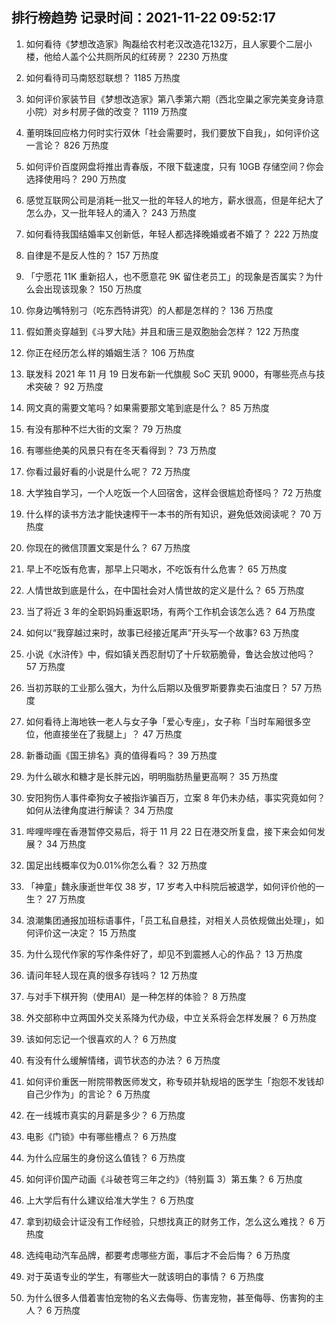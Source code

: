 
## 排行榜趋势 记录时间：2021-11-22 09:52:17
  
  1. 如何看待《梦想改造家》陶磊给农村老汉改造花132万，且人家要个二层小楼，他给人盖个公共厕所风的红砖房？ 2230 万热度
    
  2. 如何看待司马南怒怼联想？ 1185 万热度
    
  3. 如何评价家装节目《梦想改造家》第八季第六期（西北空巢之家完美变身诗意小院）对乡村房子做的改变？ 1119 万热度
    
  4. 董明珠回应格力何时实行双休「社会需要时，我们要放下自我」，如何评价这一言论？ 826 万热度
    
  5. 如何评价百度网盘将推出青春版，不限下载速度，只有 10GB 存储空间？你会选择使用吗？ 290 万热度
    
  6. 感觉互联网公司是消耗一批又一批的年轻人的地方，薪水很高，但是年纪大了怎么办，又一批年轻人的涌入？ 243 万热度
    
  7. 如何看待我国结婚率又创新低，年轻人都选择晚婚或者不婚了？ 222 万热度
    
  8. 自律是不是反人性的？ 157 万热度
    
  9. 「宁愿花 11K 重新招人，也不愿意花 9K 留住老员工」的现象是否属实？为什么会出现该现象？ 150 万热度
    
  10. 你身边嘴特别刁（吃东西特讲究）的人都是怎样的？ 136 万热度
    
  11. 假如萧炎穿越到《斗罗大陆》并且和唐三是双胞胎会怎样？ 122 万热度
    
  12. 你正在经历怎么样的婚姻生活？ 106 万热度
    
  13. 联发科 2021 年 11 月 19 日发布新一代旗舰 SoC 天玑 9000，有哪些亮点与技术突破？ 92 万热度
    
  14. 网文真的需要文笔吗？如果需要那文笔到底是什么？ 85 万热度
    
  15. 有没有那种不烂大街的文案？ 79 万热度
    
  16. 有哪些绝美的风景只有在冬天看得到？ 73 万热度
    
  17. 你看过最好看的小说是什么呢？ 72 万热度
    
  18. 大学独自学习，一个人吃饭一个人回宿舍，这样会很尴尬奇怪吗？ 72 万热度
    
  19. 什么样的读书方法才能快速榨干一本书的所有知识，避免低效阅读呢？ 70 万热度
    
  20. 你现在的微信顶置文案是什么？ 67 万热度
    
  21. 早上不吃饭有危害，那早上只喝水，不吃饭有什么危害？ 65 万热度
    
  22. 人情世故到底是什么，在中国社会对人情世故的定义是什么？ 65 万热度
    
  23. 当了将近 3 年的全职妈妈重返职场，有两个工作机会该怎么选？ 64 万热度
    
  24. 如何以“我穿越过来时，故事已经接近尾声”开头写一个故事? 63 万热度
    
  25. 小说《水浒传》中，假如镇关西忍耐切了十斤软筋脆骨，鲁达会放过他吗？ 57 万热度
    
  26. 当初苏联的工业那么强大，为什么后期以及俄罗斯要靠卖石油度日？ 57 万热度
    
  27. 如何看待上海地铁一老人与女子争「爱心专座」，女子称「当时车厢很多空位，他直接坐在了我腿上」？ 47 万热度
    
  28. 新番动画《国王排名》真的值得看吗？ 39 万热度
    
  29. 为什么碳水和糖才是长胖元凶，明明脂肪热量更高啊？ 35 万热度
    
  30. 安阳狗伤人事件牵狗女子被指诈骗百万，立案 8 年仍未办结，事实究竟如何？如何从法律角度进行解读？ 34 万热度
    
  31. 哔哩哔哩在香港暂停交易后，将于 11 月 22 日在港交所复盘，接下来会如何发展？ 34 万热度
    
  32. 国足出线概率仅为0.01%你怎么看？ 32 万热度
    
  33. 「神童」魏永康逝世年仅 38 岁，17 岁考入中科院后被退学，如何评价他的一生？ 27 万热度
    
  34. 浪潮集团通报加班标语事件，「员工私自悬挂，对相关人员依规做出处理」，如何评价这一决定？ 15 万热度
    
  35. 为什么现代作家的写作条件好了，却见不到震撼人心的作品？ 13 万热度
    
  36. 请问年轻人现在真的很多存钱吗？ 12 万热度
    
  37. 与对手下棋开狗（使用AI）是一种怎样的体验？ 8 万热度
    
  38. 外交部称中立两国外交关系降为代办级，中立关系将会怎样发展？ 6 万热度
    
  39. 该如何忘记一个很喜欢的人？ 6 万热度
    
  40. 有没有什么缓解情绪，调节状态的办法？ 6 万热度
    
  41. 如何评价重医一附院带教医师发文，称专硕并轨规培的医学生「抱怨不发钱却自己少作为」的言论？ 6 万热度
    
  42. 在一线城市真实的月薪是多少？ 6 万热度
    
  43. 电影《门锁》中有哪些槽点？ 6 万热度
    
  44. 为什么应届生的身份这么值钱？ 6 万热度
    
  45. 如何评价国产动画《斗破苍穹三年之约》（特别篇 3）第五集？ 6 万热度
    
  46. 上大学后有什么建议给准大学生？ 6 万热度
    
  47. 拿到初级会计证没有工作经验，只想找真正的财务工作，怎么这么难找？ 6 万热度
    
  48. 选纯电动汽车品牌，都要考虑哪些方面，事后才不会后悔？ 6 万热度
    
  49. 对于英语专业的学生，有哪些大一就该明白的事情？ 6 万热度
    
  50. 为什么很多人借着害怕宠物的名义去侮辱、伤害宠物，甚至侮辱、伤害狗的主人？ 6 万热度
    
